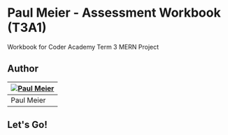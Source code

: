 # Paul Meier - Assessment Workbook (T3A1)

Workbook for Coder Academy Term 3 MERN Project


## Author
| [![Paul Meier](/docs/paul-meier-70px-70px.jpg)](https://github.com/fiterr-paul) |
|-----------|
| Paul Meier |


## Let's Go!
